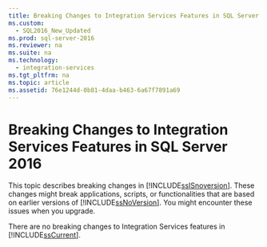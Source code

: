 ```yaml
---
title: Breaking Changes to Integration Services Features in SQL Server 2016
ms.custom: 
  - SQL2016_New_Updated
ms.prod: sql-server-2016
ms.reviewer: na
ms.suite: na
ms.technology: 
  - integration-services
ms.tgt_pltfrm: na
ms.topic: article
ms.assetid: 76e1244d-0b81-4daa-b463-6a67f7891a69
---
```

# Breaking Changes to Integration Services Features in SQL Server 2016
  This topic describes breaking changes in [!INCLUDE[ssISnoversion](../../Token/Other/ssISnoversion_md.md)]. These changes might break applications, scripts, or functionalities that are based on earlier versions of [!INCLUDE[ssNoVersion](../../Token/Other/ssNoVersion_md.md)]. You might encounter these issues when you upgrade.  
  
 There are no breaking changes to Integration Services features in [!INCLUDE[ssCurrent](../../Token/Other/ssCurrent_md.md)].  
  
  